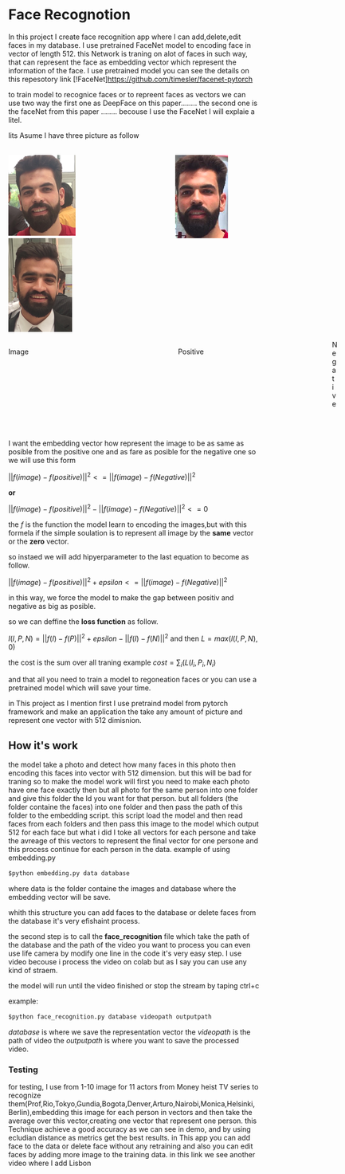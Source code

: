 # Face Recognotion 
In this project I create  face recognition app where I can add,delete,edit faces in my database.
I use pretrained FaceNet model to encoding face in vector of length 512.
this Network is traning on alot of faces in such way, that can represent the face as embedding vector which represent the information of the face.
I use pretrained model you can see the details on this repesotory link [!FaceNet]https://github.com/timesler/facenet-pytorch

to train model to recognice faces or to repreent faces as vectors we can use two way the first one as DeepFace on this paper........ the second one is the faceNet from this paper ........
becouse I use the FaceNet I will explaie a litel.

lits Asume I have three picture as follow 

<div>
    <br/>
    <img src='Image_1.png' style="float:left" >
    <img src='Positive.png' style="float:left;margin-left:200px;">
    <img src='Negative.png' >
</div>
<div>
 <p style="float:left">Image</p><p style="float:left;margin-left:300px">Positive</p><p style="margin-left:650px">Negative</p>
    <br/>
    <br/>
</div>



I want the embedding vector how represent the image to be as same as posible from the positive one and as fare as posible for  the negative one so we will use this form 

$||f(image)-f(positive)||^2<=||f(image)-f(Negative)||^2$

**or**

$||f(image)-f(positive)||^2-||f(image)-f(Negative)||^2<=0$

the $f$ is the function the model learn to encoding the images,but with this formela if the simple soulation is to represent all image by the **same** vector or the **zero** vector.

so instaed we will add hipyerparameter to the last equation to become as follow.

$||f(image)-f(positive)||^2+epsilon<=||f(image)-f(Negative)||^2$

in this way, we force the model to make the gap between positiv and negative as big as posible.

so we can deffine the **loss function** as follow.

$l(I,P,N)=||f(I)-f(P)||^2+epsilon-||f(I)-f(N)||^2$
and then $L=max(l(I,P,N),0)$

the cost is the sum over all traning example 
$cost=∑_i(L(I_i,P_i,N_i)$

and that all you need to train a model to regoneation faces or you can use a pretrained model which will save your time.

in This project as I mention first I use pretraind model from pytorch framework and make an application the take any amount of picture and represent one vector with 512 dimisnion.

## How it's work

the model take a photo and detect how many faces in this photo then encoding this faces into vector with 512 dimension.
but this will be bad for traning so to make the model work will first you need to make each photo have one face exactly then but all photo for the same person into one folder and give this folder the Id you want for that person.
but all folders (the folder containe the faces) into one folder and then pass the path of this folder to the embedding script.
this script load the model and then read faces from each folders and then pass this image to the model which output 512 for each face but what i did I toke all vectors for each persone and take the avreage of this vectors to represent the final vector for one persone and this process continue for each person in the data.
example of using embedding.py


```python
$python embedding.py data database
```

where data is the folder containe the images and database where the embedding vector will be save.

whith this structure you can add faces to the database or delete faces from the database it's very efishaint process.

the second step is to call the **face_recognition** file which take the path of the database and the path of the video you want to process you can even use life camera by modify one line in the code it's very easy step.
I use video becouse i process the video on colab but as I say you can use any kind of straem.

the model will run until the video finished or stop the stream by taping ctrl+c

example:


```python
$python face_recognition.py database videopath outputpath 
```

*database* is where we save the representation vector the *videopath* is the path of video the *outputpath* is where you want to save the processed video.

### Testing 
for testing, I use from 1-10 image for 11 actors from Money heist TV series to recognize them(Prof,Rio,Tokyo,Gundia,Bogota,Denver,Arturo,Nairobi,Monica,Helsinki,Berlin),embedding this image for each person in vectors and then take the average over this vector,creating one vector that represent one person.
this Technique achieve a good accuracy as we can see in demo, and by using ecludian distance as metrics get the best results.
in This app you can add face to the data or delete face without any retraining and also you can edit faces by adding more image to the training data.
in this link we see another video where I add Lisbon


```python

```

